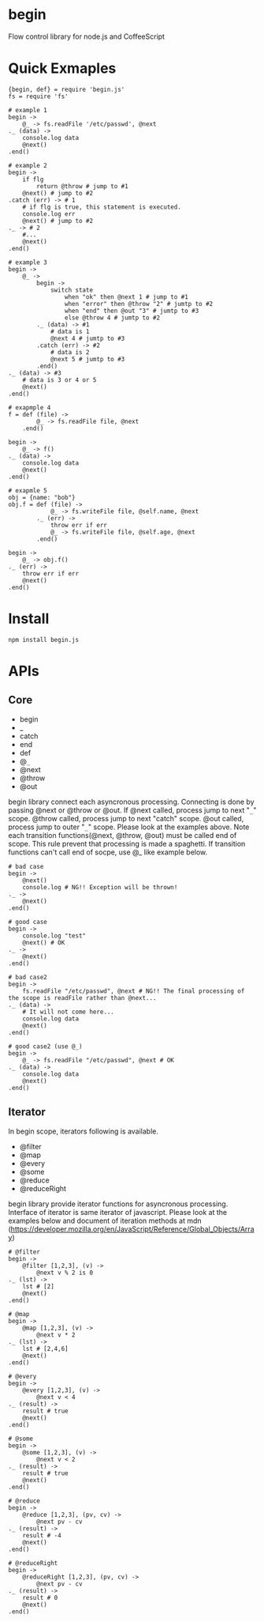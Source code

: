 # begin

Flow control library for node.js and CoffeeScript

# Quick Exmaples

	{begin, def} = require 'begin.js'
	fs = require 'fs'

	# example 1
	begin ->
		@_ -> fs.readFile '/etc/passwd', @next
	._ (data) ->
		console.log data
		@next()
	.end()

	# example 2
	begin ->
		if flg
			return @throw # jump to #1
		@next() # jump to #2
	.catch (err) -> # 1
		# if flg is true, this statement is executed.
		console.log err
		@next() # jump to #2
	._ -> # 2
		#...
		@next()
	.end()

	# example 3
	begin ->
		@_ ->
			begin ->
				switch state
					when "ok" then @next 1 # jump to #1
					when "error" then @throw "2" # jumtp to #2
					when "end" then @out "3" # jumtp to #3
					else @throw 4 # jumtp to #2
			._ (data) -> #1
				# data is 1
				@next 4 # jumtp to #3
			.catch (err) -> #2
				# data is 2
				@next 5 # jumtp to #3
			.end()
	._ (data) -> #3
		# data is 3 or 4 or 5 
		@next()
	.end()

	# exapmple 4
	f = def (file) ->
			@_ -> fs.readFile file, @next
		.end()

	begin ->
		@_ -> f()
	._ (data) ->
		console.log data
		@next()
	.end()

	# exapmle 5
	obj = {name: "bob"}
	obj.f = def (file) ->
				@_ -> fs.writeFile file, @self.name, @next
			._ (err) ->
				throw err if err
				@_ -> fs.writeFile file, @self.age, @next
			.end()

	begin ->
		@_ -> obj.f()
	._ (err) ->
		throw err if err
		@next()
	.end()

# Install

	npm install begin.js

# APIs

## Core
 - begin
 - _     
 - catch
 - end
 - def
 - @`_`
 - @next
 - @throw
 - @out

begin library connect each asyncronous processing.
Connecting is done by passing @next or @throw or @out.
If @next called, process jump to next "`_`" scope.
@throw called, process jump to next "catch" scope.
@out called, process jump to outer "`_`" scope.
Please look at the examples above.
Note each transition functions(@next, @throw, @out) must be called end of scope.
This rule prevent that processing is made a spaghetti.
If transition functions can't call end of socpe, use @_ like example below.

	# bad case
	begin ->
		@next()
		console.log # NG!! Exception will be thrown!
	._ ->
		@next()
	.end()

	# good case
	begin ->
		console.log "test"
		@next() # OK
	._ ->
		@next()
	.end()

	# bad case2
	begin ->
		fs.readFile "/etc/passwd", @next # NG!! The final processing of the scope is readFile rather than @next...
	._ (data) ->
		# It will not come here...
		console.log data
		@next()
	.end()

	# good case2 (use @_)
	begin ->
		@_ -> fs.readFile "/etc/passwd", @next # OK
	._ (data) ->
		console.log data
		@next()
	.end()

## Iterator
In begin scope, iterators following is available.

 - @filter
 - @map
 - @every
 - @some
 - @reduce
 - @reduceRight

begin library provide iterator functions for asyncronous processing.
Interface of iterator is same iterator of javascript.
Please look at the examples below and document of iteration methods at mdn (https://developer.mozilla.org/en/JavaScript/Reference/Global_Objects/Array)

	# @filter
	begin ->
		@filter [1,2,3], (v) ->
			@next v % 2 is 0
	._ (lst) ->
		lst # [2]
		@next()
	.end()

	# @map
	begin ->
		@map [1,2,3], (v) ->
			@next v * 2
	._ (lst) ->
		lst # [2,4,6]
		@next()
	.end()

	# @every
	begin ->
		@every [1,2,3], (v) ->
			@next v < 4
	._ (result) ->
		result # true
		@next()
	.end()
	
	# @some
	begin ->
		@some [1,2,3], (v) ->
			@next v < 2
	._ (result) ->
		result # true
		@next()
	.end()

	# @reduce
	begin ->
		@reduce [1,2,3], (pv, cv) ->
			@next pv - cv
	._ (result) ->
		result # -4
		@next()
	.end()

	# @reduceRight
	begin ->
		@reduceRight [1,2,3], (pv, cv) ->
			@next pv - cv
	._ (result) ->
		result # 0
		@next()
	.end()

